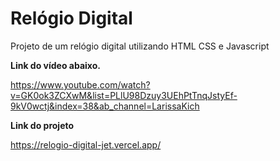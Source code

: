 # Relógio Digital

Projeto de um relógio digital utilizando HTML CSS e Javascript 

**Link do vídeo abaixo.**

https://www.youtube.com/watch?v=GK0ok3ZCXwM&list=PLlU98Dzuy3UEhPtTnqJstyEf-9kV0wctj&index=38&ab_channel=LarissaKich

**Link do projeto**

https://relogio-digital-jet.vercel.app/
